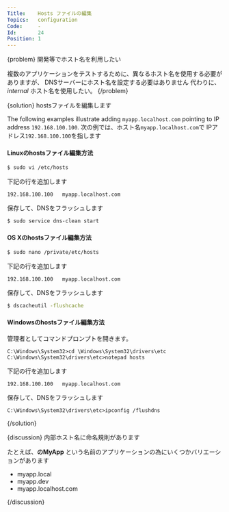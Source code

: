 ```yaml
---
Title:    Hosts ファイルの編集
Topics:   configuration
Code:     -
Id:       24
Position: 1
---
```


{problem}
開発等でホスト名を利用したい

複数のアプリケーションをテストするために、異なるホスト名を使用する必要がありますが、
DNSサーバーにホスト名を設定する必要はありません
代わりに、_internal_ ホスト名を使用したい。
{/problem}

{solution}
hostsファイルを編集します

The following examples illustrate adding `myapp.localhost.com` pointing to IP address `192.168.100.100`.
次の例では、ホスト名`myapp.localhost.com`で IPアドレス`192.168.100.100`を指します

#### Linuxのhostsファイル編集方法

```bash
$ sudo vi /etc/hosts
```

下記の行を追加します

```text
192.168.100.100   myapp.localhost.com
```

保存して、DNSをフラッシュします

```bash
$ sudo service dns-clean start
```

#### OS Xのhostsファイル編集方法

```bash
$ sudo nano /private/etc/hosts
```

下記の行を追加します

```text
192.168.100.100   myapp.localhost.com
```

保存して、DNSをフラッシュします

```bash
$ dscacheutil -flushcache
```

#### Windowsのhostsファイル編集方法

管理者としてコマンドプロンプトを開きます。

```text
C:\Windows\System32>cd \Windows\System32\drivers\etc
C:\Windows\System32\drivers\etc>notepad hosts
```

下記の行を追加します

```text
192.168.100.100   myapp.localhost.com
```

保存して、DNSをフラッシュします

```text
C:\Windows\System32\drivers\etc>ipconfig /flushdns
```
{/solution}

{discussion}
内部ホスト名に命名規則があります

たとえば、**のMyApp** という名前のアプリケーションの為にいくつかバリエーションがあります

* myapp.local
* myapp.dev
* myapp.localhost.com

{/discussion}
